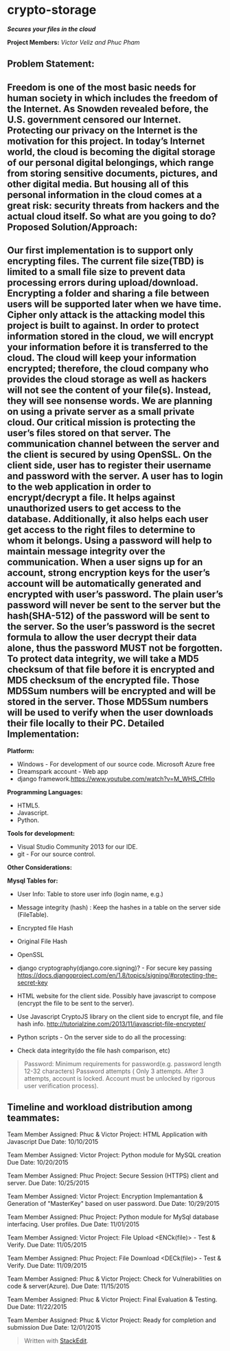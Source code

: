 # crypto-storage

***Secures your files in the cloud***

**Project Members:**
  *Victor Veliz and Phuc Pham*

Problem Statement:
----------------------
Freedom is one of the most basic needs for human society in which includes the freedom of the Internet. As Snowden revealed before, the U.S. government censored our Internet. Protecting our privacy on the Internet is the motivation for this project. In today’s Internet world, the cloud is becoming the digital storage of our personal digital belongings, which range from storing sensitive documents, pictures, and other digital media. But housing all of this personal information in the cloud comes at a great risk: security threats from hackers and the actual cloud itself. So what are you going to do?
Proposed Solution/Approach: 
------------------------------- 
Our first implementation is to support only encrypting files. The current file size(TBD) is limited to a small file size to prevent data processing errors during upload/download. Encrypting a folder and sharing a file between users will be supported later when we have time. Cipher only attack is the attacking model this project is built to against. In order to protect information stored in the cloud, we will encrypt your information before it is transferred to the cloud. The cloud will keep your information encrypted; therefore, the cloud company who provides the cloud storage as well as hackers will not see the content of your file(s). Instead, they will see nonsense words. We are planning on using a private server as a small private cloud. Our critical mission is protecting the user’s files stored on that server. The communication channel between the server and the client is secured by using OpenSSL. On the client side, user has to register their username and password with the server. A user has to login to the web application in order to encrypt/decrypt a file. It helps against unauthorized users to get access to the database. Additionally, it also helps each user get access to the right files to determine to whom it belongs. Using a password will help to maintain message integrity over the communication. When a user signs up for an account, strong encryption keys for the user’s account will be automatically generated and encrypted with user’s password. The plain user’s password will never be sent to the server but the hash(SHA-512) of the password will be sent to the server. So the user’s password is the secret formula to allow the user decrypt their data alone, thus the password MUST not be forgotten. To protect data integrity, we will take a MD5 checksum of that file before it is encrypted and MD5 checksum of the encrypted file. Those MD5Sum numbers will be encrypted and will be stored in the server. Those MD5Sum numbers will be used to verify when the user downloads their file locally to their PC.
Detailed Implementation:
------------------------

**Platform:**

 - Windows - For development of our source code. Microsoft Azure free
 - Dreamspark account - Web app 
 - django framework.https://www.youtube.com/watch?v=M_WHS_CfHlo

**Programming Languages:**

 - HTML5. 
 - Javascript. 
 - Python.

**Tools for development:**

 - Visual Studio Community 2013 for our IDE. 
 - git - For our source control.

**Other Considerations:** 

**Mysql Tables for:**

 - User Info: Table to store user info (login name, e.g.)
 - Message integrity (hash) : Keep the hashes in a table on the server
   side (FileTable).
 - Encrypted file Hash

 - Original File Hash

 - OpenSSL

 - django cryptography(django.core.signing)? - For secure key passing
https://docs.djangoproject.com/en/1.8/topics/signing/#protecting-the-secret-key

 - HTML website for the client side. Possibly have javascript to compose
   (encrypt the file to be sent to the server).

 - Use Javascript CryptoJS library on the client side to encrypt file,
   and file hash info.
http://tutorialzine.com/2013/11/javascript-file-encrypter/

 - Python scripts - On the server side to do all the processing:

 - Check data integrity(do the file hash comparison, etc)

> Password: Minimum requirements for password(e.g. password length 12-32
> characters) Password attempts ( Only 3 attempts. After 3 attempts,
> account is locked. Account must be unlocked by rigorous user
> verification process).





**Timeline and workload distribution among teammates:**
-------------------------------------------------------

Team Member Assigned: Phuc & Victor
Project: HTML Application with Javascript 
Due Date: 10/10/2015

Team Member Assigned: Victor
Project: Python module for MySQL creation
Due Date: 10/20/2015

Team Member Assigned: Phuc
Project: Secure Session (HTTPS) client and server.
Due Date: 10/25/2015

Team Member Assigned: Victor
Project: Encryption Implemantation & Generation of "MasterKey"
         based on user password.
Due Date: 10/29/2015

Team Member Assigned: Phuc
Project: Python module for MySql database interfacing. 
		 User profiles.
Due Date: 11/01/2015

Team Member Assigned: Victor
Project: File Upload <ENCk(file)> - Test & Verify.
Due Date: 11/05/2015

Team Member Assigned: Phuc
Project: File Download <DECk(file)> - Test & Verify.
Due Date: 11/09/2015

Team Member Assigned: Phuc & Victor
Project: Check for Vulnerabilities on code & server(Azure).
Due Date: 11/15/2015

Team Member Assigned: Phuc & Victor
Project: Final Evaluation & Testing.
Due Date: 11/22/2015

Team Member Assigned: Phuc & Victor
Project: Ready for completion and submission
Due Date: 12/01/2015

> Written with [StackEdit](https://stackedit.io/).

